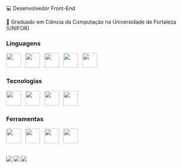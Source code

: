 💻 Desenvolvedor Front-End

📖 Graduado em Ciência da Computação na Universidade de Fortaleza (UNIFOR)

### Linguagens

<img src="https://cdn.jsdelivr.net/gh/devicons/devicon/icons/javascript/javascript-original.svg" width="40" heigth="40"/> &nbsp; 
<img src="https://cdn.jsdelivr.net/gh/devicons/devicon/icons/html5/html5-original.svg" width="40" heigth="40"/> &nbsp; 
<img src="https://cdn.jsdelivr.net/gh/devicons/devicon/icons/css3/css3-original.svg" width="40" heigth="40"/> &nbsp; 
<img src="https://cdn.jsdelivr.net/gh/devicons/devicon/icons/python/python-original.svg" width="40" heigth="40"/> &nbsp; 
<img src="https://cdn.jsdelivr.net/gh/devicons/devicon/icons/java/java-original.svg" width="40" heigth="40"/> &nbsp;

### Tecnologias 

<img src="https://cdn.jsdelivr.net/gh/devicons/devicon/icons/react/react-original.svg" width="40" heigth="40"/> &nbsp;
<img src="https://cdn.jsdelivr.net/gh/devicons/devicon/icons/angularjs/angularjs-original.svg" width="40" heigth="40"/> &nbsp;
<img src="https://cdn.jsdelivr.net/gh/devicons/devicon/icons/bootstrap/bootstrap-original.svg" width="40" heigth="40"/> &nbsp;
<img src="https://cdn.jsdelivr.net/gh/devicons/devicon/icons/jquery/jquery-original.svg" width="40" heigth="40"/> &nbsp; 

### Ferramentas 

<img src="https://cdn.jsdelivr.net/gh/devicons/devicon/icons/vscode/vscode-original.svg" width="40" heigth="40"/> &nbsp; <img src="https://cdn.jsdelivr.net/gh/devicons/devicon/icons/atom/atom-original.svg" width="40" heigth="40"/> &nbsp; <img src="https://upload.wikimedia.org/wikipedia/commons/1/1d/PyCharm_Icon.svg" width="40" heigth="40"/> &nbsp; <img src="https://upload.wikimedia.org/wikipedia/commons/9/9c/IntelliJ_IDEA_Icon.svg" width="40" heigth="40"/>
  
<br>
  
<div>
<a href = "mailto:victor.tmeloo@gmail.com"><img src="https://img.shields.io/badge/Gmail-D14836?style=for-the-badge&logo=gmail&logoColor=white" target="_blank"></a>
<a href="https://www.linkedin.com/in/victor-torres-de-melo/" target="_blank"><img src="https://img.shields.io/badge/-LinkedIn-%230077B5?style=for-the-badge&logo=linkedin&logoColor=white" target="_blank"></a> 
<a href="https://instagram.com/VictorTmelo_" target="_blank"><img src="https://img.shields.io/badge/-Instagram-%23E4405F?style=for-the-badge&logo=instagram&logoColor=white" target="_blank"></a>
</div>
